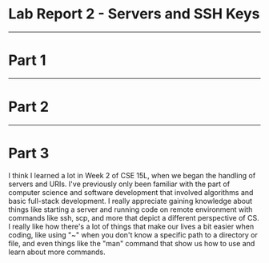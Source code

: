 # Lab Report 2 - Servers and SSH Keys
---
# Part 1
---
# Part 2
---
# Part 3

I think I learned a lot in Week 2 of CSE 15L, when we began the handling of servers and URIs. I've previously only been familiar with the part 
of computer science and software development that involved algorithms and basic full-stack development. I really appreciate gaining knowledge
about things like starting a server and running code on remote environment with commands like ssh, scp, and more that depict a different perspective
of CS. I really like how there's a lot of things that make our lives a bit easier when coding, like using "~" when you don't know a specific path to
a directory or file, and even things like the "man" command that show us how to use and learn about more commands.
